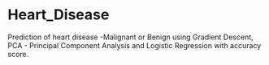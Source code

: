 # Heart_Disease
Prediction of heart disease -Malignant or Benign using Gradient Descent, PCA -  Principal Component Analysis and Logistic Regression with accuracy score.
